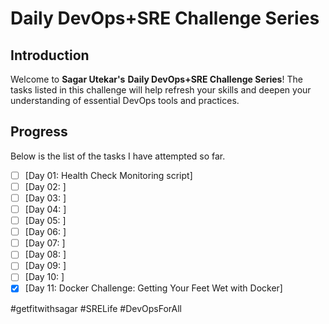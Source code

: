 # Daily DevOps+SRE Challenge Series

## Introduction

Welcome to **Sagar Utekar's** **Daily DevOps+SRE Challenge Series**!
The tasks listed in this challenge will help refresh your skills and deepen your understanding of essential DevOps tools and practices.

## Progress

Below is the list of the tasks I have attempted so far.
- [ ] [Day 01: Health Check Monitoring script]
- [ ] [Day 02: ]
- [ ] [Day 03: ]
- [ ] [Day 04: ]
- [ ] [Day 05: ]
- [ ] [Day 06: ]
- [ ] [Day 07: ]
- [ ] [Day 08: ]
- [ ] [Day 09: ]
- [ ] [Day 10: ]
- [x] [Day 11: Docker Challenge: Getting Your Feet Wet with Docker]

#getfitwithsagar #SRELife #DevOpsForAll
